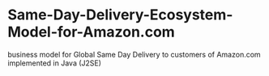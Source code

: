 # Same-Day-Delivery-Ecosystem-Model-for-Amazon.com
business model for Global Same Day Delivery to customers of Amazon.com implemented in Java (J2SE)
